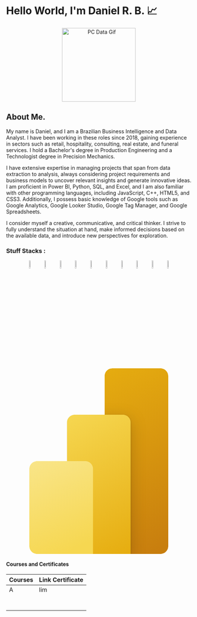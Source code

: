 
# Hello World, I'm Daniel R. B. 📈

<link rel="stylesheet"  href = "style.css">

<p align = center>
    <img src = "https://media.tenor.com/2unHkuoMLhcAAAAM/data-code.gif" alt = "PC Data Gif" width = 200>
</p>


## About Me. 

My name is Daniel, and I am a Brazilian Business Intelligence and Data Analyst. I have been working in these roles since 2018, gaining experience in sectors such as retail, hospitality, consulting, real estate, and funeral services. I hold a Bachelor's degree in Production Engineering and a Technologist degree in Precision Mechanics.

I have extensive expertise in managing projects that span from data extraction to analysis, always considering project requirements and business models to uncover relevant insights and generate innovative ideas. I am proficient in Power BI, Python, SQL, and Excel, and I am also familiar with other programming languages, including JavaScript, C++, HTML5, and CSS3. Additionally, I possess basic knowledge of Google tools such as Google Analytics, Google Looker Studio, Google Tag Manager, and Google Spreadsheets.

I consider myself a creative, communicative, and critical thinker. I strive to fully understand the situation at hand, make informed decisions based on the available data, and introduce new perspectives for exploration.

### Stuff Stacks :


<div display = flex align = center justify-content = space-between>
    <img width = 7.5% padding = 50px margin = 50px src="https://cdn.jsdelivr.net/gh/devicons/devicon@latest/icons/python/python-original-wordmark.svg" />   
    <img width = 7.5% padding = 5rem margin = 5rem  src="https://cdn.jsdelivr.net/gh/devicons/devicon@latest/icons/pandas/pandas-original-wordmark.svg" />
    <img width = 7.5% padding = 5rem margin = 5rem  src="https://cdn.jsdelivr.net/gh/devicons/devicon@latest/icons/numpy/numpy-original-wordmark.svg" />
    <img width = 7.5% padding = 5rem margin = 5rem  src="https://cdn.jsdelivr.net/gh/devicons/devicon@latest/icons/matplotlib/matplotlib-original-wordmark.svg" />
    <img width = 7.5% padding = 5rem margin = 5rem  src="https://cdn.jsdelivr.net/gh/devicons/devicon@latest/icons/scikitlearn/scikitlearn-original.svg" />
    <img width = 7.5% padding = 5rem margin = 5rem  src="https://cdn.jsdelivr.net/gh/devicons/devicon@latest/icons/microsoftsqlserver/microsoftsqlserver-plain-wordmark.svg" />
    <img width = 7.5% padding = 5rem margin = 5rem  src="https://cdn.jsdelivr.net/gh/devicons/devicon@latest/icons/mysql/mysql-original-wordmark.svg" />
    <img width = 7.5% padding = 5rem margin = 5rem  src="https://cdn.jsdelivr.net/gh/devicons/devicon@latest/icons/jupyter/jupyter-original-wordmark.svg" />
    <img width = 7.5% padding = 5rem margin = 5rem  src="https://cdn.jsdelivr.net/gh/devicons/devicon@latest/icons/vscode/vscode-original.svg" />
    <img width = 7.5% padding = 5rem margin = 5rem  src="https://cdn.jsdelivr.net/gh/devicons/devicon@latest/icons/visualstudio/visualstudio-original.svg" />
    <svg fill="none" xmlns="http://www.w3.org/2000/svg" viewBox="0 0 1600 1600"><mask id="prefix__a" style="mask-type:alpha" maskUnits="userSpaceOnUse" x="200" y="0" width="1200" height="1600"><path d="M1333.25 0c36.86 0 66.75 29.885 66.75 66.75v1466.5c0 36.86-29.89 66.75-66.75 66.75H266.667c-36.819 0-66.667-29.85-66.667-66.67V866.667C200 829.848 229.848 800 266.667 800H525V466.667C525 429.848 554.848 400 591.667 400H850V66.75C850 29.885 879.885 0 916.75 0h416.5z" fill="#fff"/></mask><g mask="url(#prefix__a)"><path d="M1400 66.75v1466.5c0 36.86-29.89 66.75-66.75 66.75h-416.5c-36.865 0-66.75-29.89-66.75-66.75V66.75C850 29.885 879.885 0 916.75 0h416.5c36.87 0 66.75 29.885 66.75 66.75z" fill="url(#prefix__paint0_linear_8592:56198)"/><g filter="url(#prefix__filter0_dd_8592:56198)"><path d="M1075 466.667V1600H525V466.667C525 429.848 554.848 400 591.667 400h416.663c36.82 0 66.67 29.848 66.67 66.667z" fill="url(#prefix__paint1_linear_8592:56198)"/></g><path d="M200 866.667v666.663c0 36.82 29.848 66.67 66.667 66.67H750V866.667C750 829.848 720.152 800 683.333 800H266.667C229.848 800 200 829.848 200 866.667z" fill="url(#prefix__paint2_linear_8592:56198)"/></g><defs><linearGradient id="prefix__paint0_linear_8592:56198" x1="758.333" y1="0" x2="1447.82" y2="1507.15" gradientUnits="userSpaceOnUse"><stop stop-color="#E6AD10"/><stop offset="1" stop-color="#C87E0E"/></linearGradient><linearGradient id="prefix__paint1_linear_8592:56198" x1="524.955" y1="400" x2="1105.79" y2="1561.67" gradientUnits="userSpaceOnUse"><stop stop-color="#F6D751"/><stop offset="1" stop-color="#E6AD10"/></linearGradient><linearGradient id="prefix__paint2_linear_8592:56198" x1="199.955" y1="800" x2="519.784" y2="1581.68" gradientUnits="userSpaceOnUse"><stop stop-color="#F9E589"/><stop offset="1" stop-color="#F6D751"/></linearGradient><filter id="prefix__filter0_dd_8592:56198" x="391.667" y="300" width="816.667" height="1466.67" filterUnits="userSpaceOnUse" color-interpolation-filters="sRGB"><feFlood flood-opacity="0" result="BackgroundImageFix"/><feColorMatrix in="SourceAlpha" values="0 0 0 0 0 0 0 0 0 0 0 0 0 0 0 0 0 0 127 0" result="hardAlpha"/><feOffset dy="6.333"/><feGaussianBlur stdDeviation="6.333"/><feColorMatrix values="0 0 0 0 0 0 0 0 0 0 0 0 0 0 0 0 0 0 0.2 0"/><feBlend in2="BackgroundImageFix" result="effect1_dropShadow_8592:56198"/><feColorMatrix in="SourceAlpha" values="0 0 0 0 0 0 0 0 0 0 0 0 0 0 0 0 0 0 127 0" result="hardAlpha"/><feOffset dy="33.333"/><feGaussianBlur stdDeviation="66.667"/><feColorMatrix values="0 0 0 0 0 0 0 0 0 0 0 0 0 0 0 0 0 0 0.18 0"/><feBlend in2="effect1_dropShadow_8592:56198" result="effect2_dropShadow_8592:56198"/><feBlend in="SourceGraphic" in2="effect2_dropShadow_8592:56198" result="shape"/></filter></defs></svg>
</div>

#### Courses and Certificates

|Courses      |Link Certificate |
|-------------|-----------------|
|A            |lim              |
|             |                 |
|             |                 |
|             |                 |
|             |                 |
|             |                 |
|             |                 |
|             |                 |



